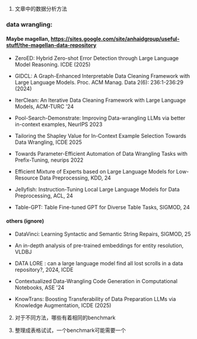 1. 文章中的数据分析方法

### data wrangling:

#### Maybe magellan, https://sites.google.com/site/anhaidgroup/useful-stuff/the-magellan-data-repository

- ZeroED: Hybrid Zero-shot Error Detection through Large Language Model Reasoning. ICDE (2025)

- GIDCL: A Graph-Enhanced Interpretable Data Cleaning Framework with Large Language Models. Proc. ACM Manag. Data 2(6): 236:1-236:29 (2024)

- IterClean: An Iterative Data Cleaning Framework with Large Language Models, ACM-TURC '24

- Pool-Search-Demonstrate: Improving Data-wrangling LLMs via better in-context examples, NeurIPS 2023

- Tailoring the Shapley Value for In-Context Example Selection Towards Data Wrangling, ICDE 2025

- Towards Parameter-Efficient Automation of Data Wrangling Tasks with Prefix-Tuning, neurips 2022
<!-- SAGED: Few-Shot Meta Learning for Tabular Data Error Detection, EDBT, 2024 -->

- Efficient Mixture of Experts based on Large Language Models for Low-Resource Data Preprocessing, KDD, 24

- Jellyfish: Instruction-Tuning Local Large Language Models for Data Preprocessing, ACL, 24

- Table-GPT: Table Fine-tuned GPT for Diverse Table Tasks, SIGMOD, 24


#### others (ignore)

- DataVinci: Learning Syntactic and Semantic String Repairs, SIGMOD, 25

- An in-depth analysis of pre-trained embeddings for entity resolution, VLDBJ

- DATA LORE : can a large language model find all lost scrolls in a data repository?, 2024, ICDE

- Contextualized Data-Wrangling Code Generation in Computational Notebooks, ASE '24

- KnowTrans: Boosting Transferability of Data Preparation LLMs via Knowledge Augmentation, ICDE (2025)

2. 对于不同方法，哪些有着相同的benchmark

3. 整理成表格试试，一个benchmark可能需要一个